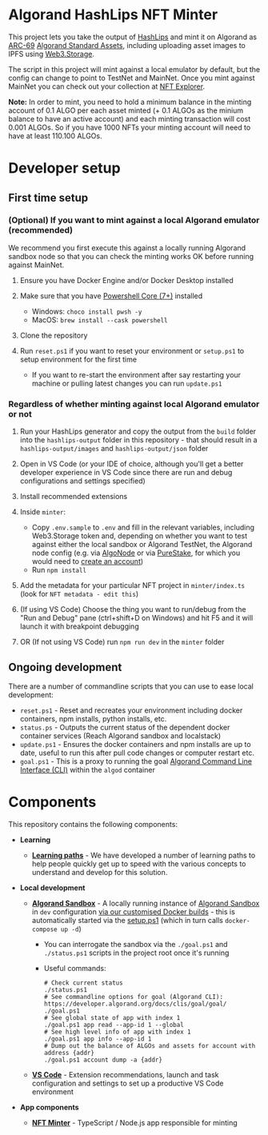 # Algorand HashLips NFT Minter

This project lets you take the output of [HashLips](https://github.com/HashLips/hashlips_art_engine) and mint it on Algorand as [ARC-69](https://arc69.com/) [Algorand Standard Assets](https://developer.algorand.org/docs/get-details/asa/), including uploading asset images to IPFS using [Web3.Storage](https://web3.storage/).

The script in this project will mint against a local emulator by default, but the config can change to point to TestNet and MainNet. Once you mint against MainNet you can check out your collection at [NFT Explorer](https://www.nftexplorer.app/).

**Note:** In order to mint, you need to hold a minimum balance in the minting account of 0.1 ALGO per each asset minted (+ 0.1 ALGOs as the minium balance to have an active account) and each minting transaction will cost 0.001 ALGOs. So if you have 1000 NFTs your minting account will need to have at least 110.100 ALGOs.

# Developer setup

## First time setup

### (Optional) If you want to mint against a local Algorand emulator (recommended)

We recommend you first execute this against a locally running Algorand sandbox node so that you can check the minting works OK before running against MainNet.

1. Ensure you have Docker Engine and/or Docker Desktop installed
2. Make sure that you have [Powershell Core (7+)](https://docs.microsoft.com/en-us/powershell/scripting/install/installing-powershell?view=powershell-7.2) installed

   - Windows: `choco install pwsh -y`
   - MacOS: `brew install --cask powershell`

3. Clone the repository
4. Run `reset.ps1` if you want to reset your environment or `setup.ps1` to setup environment for the first time

   - If you want to re-start the environment after say restarting your machine or pulling latest changes you can run `update.ps1`

### Regardless of whether minting against local Algorand emulator or not

1. Run your HashLips generator and copy the output from the `build` folder into the `hashlips-output` folder in this repository - that should result in a `hashlips-output/images` and `hashlips-output/json` folder
2. Open in VS Code (or your IDE of choice, although you'll get a better developer experience in VS Code since there are run and debug configurations and settings specified)
3. Install recommended extensions
4. Inside `minter`:

   - Copy `.env.sample` to `.env` and fill in the relevant variables, including Web3.Storage token and, depending on whether you want to test against either the local sandbox or Algorand TestNet, the Algorand node config (e.g. via [AlgoNode](https://algonode.io/api/) or via [PureStake](https://purestake.io/), for which you would need to [create an account](https://developer.purestake.io/signup))
   - Run `npm install`

5. Add the metadata for your particular NFT project in `minter/index.ts` (look for `NFT metadata - edit this`)

6. (If using VS Code) Choose the thing you want to run/debug from the "Run and Debug" pane (ctrl+shift+D on Windows) and hit F5 and it will launch it with breakpoint debugging

7. OR (If not using VS Code) run `npm run dev` in the `minter` folder

## Ongoing development

There are a number of commandline scripts that you can use to ease local development:

- `reset.ps1` - Reset and recreates your environment including docker containers, npm installs, python installs, etc.
- `status.ps` - Outputs the current status of the dependent docker container services (Reach Algorand sandbox and localstack)
- `update.ps1` - Ensures the docker containers and npm installs are up to date, useful to run this after pull code changes or computer restart etc.
- `goal.ps1` - This is a proxy to running the goal [Algorand Command Line Interface (CLI)](https://developer.algorand.org/docs/clis/goal/goal/) within the `algod` container

# Components

This repository contains the following components:

- **Learning**

  - **[Learning paths](docs/learning-paths/README.md)** - We have developed a number of learning paths to help people quickly get up to speed with the various concepts to understand and develop for this solution.

- **Local development**

  - **[Algorand Sandbox](docker-compose.yml)** - A locally running instance of [Algorand Sandbox](https://github.com/algorand/sandbox) in `dev` configuration [via our customised Docker builds](https://github.com/MakerXStudio/algorand-sandbox-dev) - this is automatically started via the [setup.ps1](setup.ps1) (which in turn calls `docker-compose up -d`)

    - You can interrogate the sandbox via the `./goal.ps1` and `./status.ps1` scripts in the project root once it's running
    - Useful commands:

      ```
      # Check current status
      ./status.ps1
      # See commandline options for goal (Algorand CLI): https://developer.algorand.org/docs/clis/goal/goal/
      ./goal.ps1
      # See global state of app with index 1
      ./goal.ps1 app read --app-id 1 --global
      # See high level info of app with index 1
      ./goal.ps1 app info --app-id 1
      # Dump out the balance of ALGOs and assets for account with address {addr}
      ./goal.ps1 account dump -a {addr}
      ```

  - **[VS Code](.vscode)** - Extension recommendations, launch and task configuration and settings to set up a productive VS Code environment

- **App components**
  - **[NFT Minter](minter)** - TypeScript / Node.js app responsible for minting
